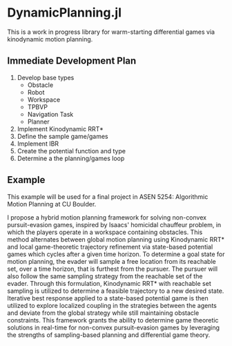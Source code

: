# DynamicPlanning.jl


This is a work in progress library for warm-starting differential games via kinodynamic motion planning.


## Immediate Development Plan

1. Develop base types
    - Obstacle
    - Robot
    - Workspace
    - TPBVP
    - Navigation Task
    - Planner
2. Implement Kinodynamic RRT*
3. Define the sample game/games
4. Implement IBR
5. Create the potential function and type
6. Determine a the planning/games loop


## Example

This example will be used for a final project in ASEN 5254: Algorithmic Motion Planning at CU Boulder. 


I propose a hybrid motion planning framework for solving non-convex pursuit-evasion games, inspired by Isaacs' homicidal chauffeur problem, in which the players operate in a workspace containing obstacles. This method alternates between global motion planning using Kinodynamic RRT* and local game-theoretic trajectory refinement via state-based potential games which cycles after a given time horizon. To determine a goal state for motion planning, the evader will sample a free location from its reachable set, over a time horizon, that is furthest from the pursuer. The pursuer will also follow the same sampling strategy from the reachable set of the evader. Through this formulation, Kinodynamic RRT* with reachable set sampling is utilized to determine a feasible trajectory to a new desired state. Iterative best response applied to a state-based potential game is then utilized to explore localized coupling in the strategies between the agents and deviate from the global strategy while still maintaining obstacle constraints. This framework grants the ability to determine game theoretic solutions in real-time for non-convex pursuit-evasion games by leveraging the strengths of sampling-based planning and differential game theory. 
